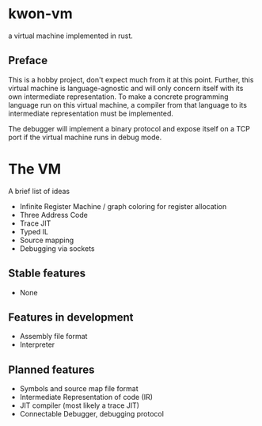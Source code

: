 # kwon-vm
a virtual machine implemented in rust.

## Preface

This is a hobby project, don't expect much from it at this point. Further, this virtual machine is language-agnostic and will only concern itself with its own intermediate representation. To make a concrete programming language run on this virtual machine, a compiler from that language to its intermediate representation must be implemented.

The debugger will implement a binary protocol and expose itself on a TCP port if the virtual machine runs in debug mode.

# The VM

A brief list of ideas

* Infinite Register Machine / graph coloring for register allocation
* Three Address Code
* Trace JIT
* Typed IL
* Source mapping
* Debugging via sockets

## Stable features

* None

## Features in development

* Assembly file format
* Interpreter

## Planned features

* Symbols and source map file format
* Intermediate Representation of code (IR)
* JIT compiler (most likely a trace JIT)
* Connectable Debugger, debugging protocol
